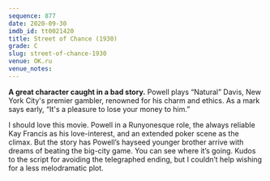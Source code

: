 ```yaml
---
sequence: 877
date: 2020-09-30
imdb_id: tt0021420
title: Street of Chance (1930)
grade: C
slug: street-of-chance-1930
venue: OK.ru
venue_notes:
---
```


**A great character caught in a bad story.** Powell plays “Natural” Davis, New York City's premier gambler, renowned for his charm and ethics. As a mark says early, “It's a pleasure to lose your money to him.”

<!-- end -->

I should love this movie. Powell in a Runyonesque role, the always reliable Kay Francis as his love-interest, and an extended poker scene as the climax. But the story has Powell’s hayseed younger brother arrive with dreams of beating the big-city game. You can see where it’s going. Kudos to the script for avoiding the telegraphed ending, but I couldn’t help wishing for a less melodramatic plot.